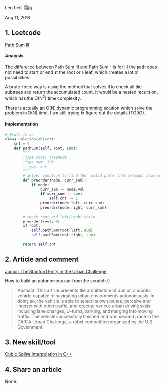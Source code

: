 Leo Lei | 雷雨

Aug 11, 2018

## 1. Leetcode
[Path Sum III](https://leetcode.com/problems/path-sum-iii/description/)

#### Analysis
The difference between [Path Sum III](https://leetcode.com/problems/path-sum-iii/description/) and [Path Sum II](https://leetcode.com/problems/path-sum-ii/description/) is for III the path does not need to start or end at the root or a leaf, 
which creates a lot of possibilities.

A brute-force way is using the method that solves II to check all the subtrees and return the accumulated count.
It would be a nested recursion, which has the O(N<sup>2</sup>) time complexity. 

There is actually an O(N) dynamic programming solution which solve the problem in O(N) time. I am still trying to
figure out the details (TODO).

#### Implementation
```python
# Brute force
class Solution(object):
    cnt = 0
    def pathSum(self, root, sum):
        """
        :type root: TreeNode
        :type sum: int
        :rtype: int
        """
        # helper function to find the  valid paths that extends from root to its children
        def preorder(node, curr_sum):
            if node:
                curr_sum += node.val
                if curr_sum == sum:
                    self.cnt += 1
                preorder(node.left, curr_sum)
                preorder(node.right, curr_sum)
                
        # check root and left/right child
        preorder(root, 0)
        if root:
            self.pathSum(root.left, sum)
            self.pathSum(root.right, sum)
        
        return self.cnt

```

## 2. Article and comment
[Junior: The Stanford Entry in the Urban Challenge](https://cs.stanford.edu/group/manips/publications/pdfs/Montemerlo_2008_FSR.pdf)


How to build an autonomous car from the scratch :)


> Abstract: This article presents the architecture of Junior, a robotic vehicle capable of navigating
urban environments autonomously. In doing so, the vehicle is able to select
its own routes, perceive and interact with other traffic, and execute various urban
driving skills including lane changes, U-turns, parking, and merging into moving
traffic. The vehicle successfully finished and won second place in the DARPA Urban
Challenge, a robot competition organized by the U.S. Government.


## 3. New skill/tool
[Cubic Spline interpolation in C++](http://kluge.in-chemnitz.de/opensource/spline/)


## 4. Share an article
None.